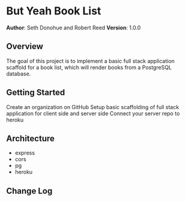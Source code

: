 # But Yeah Book List

**Author**: Seth Donohue and Robert Reed
**Version**: 1.0.0

## Overview
The goal of this project is to implement a basic full stack application scaffold for a book list, which will render books from a PostgreSQL database.

## Getting Started
<!-- What are the steps that a user must take in order to build this app on their own machine and get it running? -->
Create an organization on GitHub
Setup basic scaffolding of full stack application for client side and server side
Connect your server repo to heroku

## Architecture
- express
- cors
- pg
- heroku

## Change Log
<!-- Use this are to document the iterative changes made to your application as each feature is successfully implemented. Use time stamps. Here's an examples:

01-01-2001 4:59pm - Application now has a fully-functional express server, with GET and POST routes for the book resource.

## Credits and Collaborations
<!-- Give credit (and a link) to other people or resources that helped you build this application. -->
